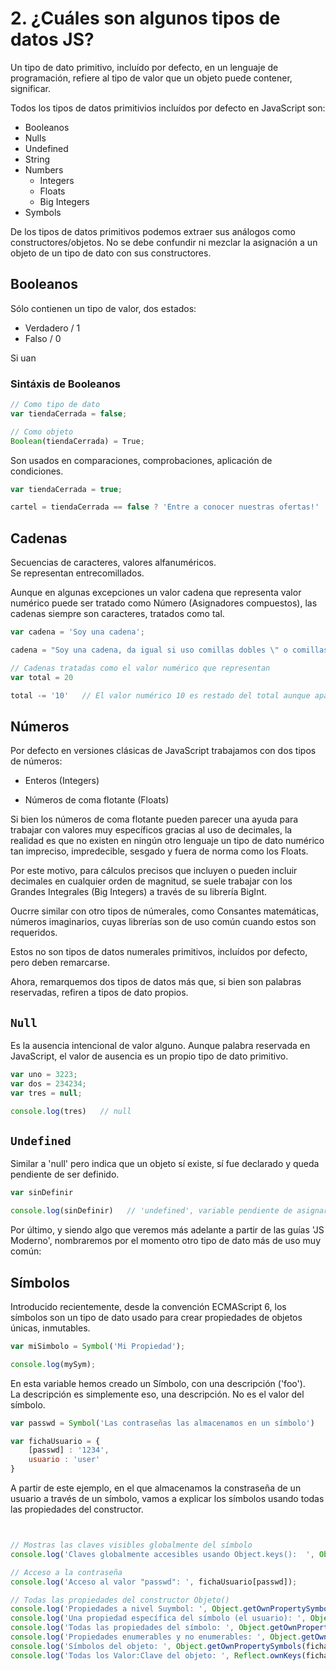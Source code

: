 # 2. ¿Cuáles son algunos tipos de datos JS?

Un tipo de dato primitivo, incluído por defecto, en un lenguaje de programación, refiere al tipo de valor que un objeto puede contener, significar.

Todos los tipos de datos primitivios incluídos por defecto en JavaScript son:

- Booleanos
- Nulls
- Undefined
- String
- Numbers
  * Integers
  * Floats
  * Big Integers
- Symbols

De los tipos de datos primitivos podemos extraer sus análogos como constructores/objetos.
No se debe confundir ni mezclar la asignación a un objeto de un tipo de dato con sus constructores.



## Booleanos

Sólo contienen un tipo de valor, dos estados:

- Verdadero / 1
- Falso / 0
  
Si uan
### Sintáxis de Booleanos
```js
// Como tipo de dato
var tiendaCerrada = false;

// Como objeto
Boolean(tiendaCerrada) = True;
```


Son usados en comparaciones, comprobaciones, aplicación de condiciones.

```js
var tiendaCerrada = true;

cartel = tiendaCerrada == false ? 'Entre a conocer nuestras ofertas!' : 'Nuestro horario es de L a V, visítenos durante el mismo";
```



## Cadenas

Secuencias de caracteres, valores alfanuméricos.  
Se representan entrecomillados.

Aunque en algunas excepciones un valor cadena que representa valor numérico puede ser tratado como Número (Asignadores compuestos), las cadenas siempre son caracteres, tratados como tal.

```js
var cadena = 'Soy una cadena';

cadena = "Soy una cadena, da igual si uso comillas dobles \" o comillas simples ' ";

// Cadenas tratadas como el valor numérico que representan
var total = 20

total -= '10'   // El valor numérico 10 es restado del total aunque aparezca como cadena
```

## Números

Por defecto en versiones clásicas de JavaScript trabajamos con dos tipos de números:

- Enteros (Integers)

- Números de coma flotante (Floats)

Si bien los números de coma flotante pueden parecer una ayuda para trabajar con valores muy específicos gracias al uso de decimales, la realidad es que no existen en ningún otro lenguaje un tipo de dato numérico tan impreciso, impredecible, sesgado y fuera de norma como los Floats.

Por este motivo, para cálculos precisos que incluyen o pueden incluir decimales en cualquier orden de magnitud, se suele trabajar con los Grandes Integrales (Big Integers) a través de su librería BigInt.

Oucrre similar con otro tipos de númerales, como Consantes matemáticas, números imaginarios, cuyas librerías son de uso común cuando estos son requeridos. 

Estos no son tipos de datos numerales primitivos, incluídos por defecto, pero deben remarcarse.

Ahora, remarquemos dos tipos de datos más que, si bien son palabras reservadas, refiren a tipos de dato propios.

## `Null`
Es la ausencia intencional de valor alguno. Aunque palabra reservada en JavaScript, el valor de ausencia es un propio tipo de dato primitivo.

```js
var uno = 3223;
var dos = 234234;
var tres = null;

console.log(tres)   // null
```


## `Undefined`
Similar a 'null' pero indica que un objeto sí existe, sí fue declarado y queda pendiente de ser definido.
```js
var sinDefinir

console.log(sinDefinir)   // 'undefined', variable pendiente de asignar
```



Por último, y siendo algo que veremos más adelante a partir de las guías 'JS Moderno', nombraremos por el momento otro tipo de dato más de uso muy común:

## Símbolos

Introducido recientemente, desde la convención ECMAScript 6, los símbolos son un tipo de dato usado para crear propiedades de objetos únicas, inmutables.

```js
var miSimbolo = Symbol('Mi Propiedad');

console.log(mySym);
```
En esta variable hemos creado un Símbolo, con una descripción ('foo').  
La descripción es simplemente eso, una descripción. No es el valor del símbolo.

```js
var passwd = Symbol('Las contraseñas las almacenamos en un símbolo')

var fichaUsuario = {
    [passwd] : '1234',
    usuario : 'user'
}
```
 A partir de este ejemplo, en el que almacenamos la constraseña de un usuario a través de un símbolo, vamos a explicar los símbolos usando todas las propiedades del constructor.

 ```js


// Mostras las claves visibles globalmente del símbolo
console.log('Claves globalmente accesibles usando Object.keys():  ', Object.keys(fichaUsuario));

// Acceso a la contraseña
console.log('Acceso al valor "passwd": ', fichaUsuario[passwd]);

// Todas las propiedades del constructor Objeto()
console.log('Propiedades a nivel Suymbol: ', Object.getOwnPropertySymbols(fichaUsuario));
console.log('Una propiedad específica del símbolo (el usuario): ', Object.getOwnPropertyDescriptor(fichaUsuario, 'usuario'));
console.log('Todas las propiedades del símbolo: ', Object.getOwnPropertyDescriptors(fichaUsuario));
console.log('Propiedades enumerables y no enumerables: ', Object.getOwnPropertyNames(fichaUsuario));
console.log('Símbolos del objeto: ', Object.getOwnPropertySymbols(fichaUsuario));
console.log('Todas los Valor:Clave del objeto: ', Reflect.ownKeys(fichaUsuario));

 ```

